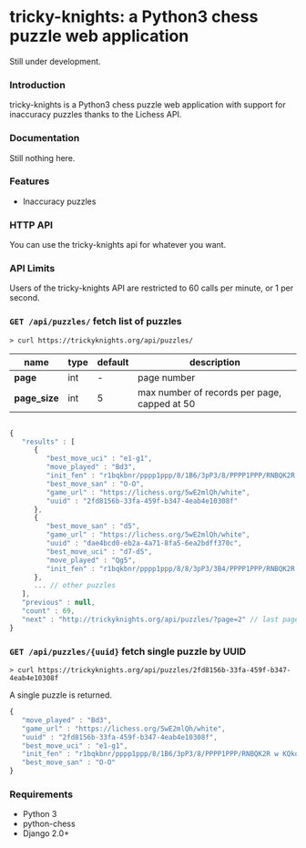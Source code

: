 # tricky-knights: a Python3 chess puzzle web application

Still under development.

### Introduction

tricky-knights is a Python3 chess puzzle web application with support for inaccuracy puzzles thanks to the Lichess API.


### Documentation

Still nothing here.

### Features

* Inaccuracy puzzles

### HTTP API

You can use the tricky-knights api for whatever you want.

### API Limits

Users of the tricky-knights API are restricted to 60 calls per minute, or 1 per second.

### `GET /api/puzzles/` fetch list of puzzles

```
> curl https://trickyknights.org/api/puzzles/
```

name | type | default | description
--- | ---- | ---- | ----
**page** | int | - | page number
**page_size** | int | 5 | max number of records per page, capped at 50

```javascript

{
   "results" : [
      {
         "best_move_uci" : "e1-g1",
         "move_played" : "Bd3",
         "init_fen" : "r1bqkbnr/pppp1ppp/8/1B6/3pP3/8/PPPP1PPP/RNBQK2R w KQkq - 0 5",
         "best_move_san" : "O-O",
         "game_url" : "https://lichess.org/5wE2mlQh/white",
         "uuid" : "2fd8156b-33fa-459f-b347-4eab4e10308f"
      },
      {
         "best_move_san" : "d5",
         "game_url" : "https://lichess.org/5wE2mlQh/white",
         "uuid" : "dae4bcd0-eb2a-4a71-8fa5-6ea2bdff370c",
         "best_move_uci" : "d7-d5",
         "move_played" : "Qg5",
         "init_fen" : "r1bqkbnr/pppp1ppp/8/8/3pP3/3B4/PPPP1PPP/RNBQK2R b KQkq - 1 5"
      },
      ... // other puzzles
   ],
   "previous" : null,
   "count" : 69,
   "next" : "http://trickyknights.org/api/puzzles/?page=2" // last page value is null
}


```


### `GET /api/puzzles/{uuid}` fetch single puzzle by UUID

```
> curl https://trickyknights.org/api/puzzles/2fd8156b-33fa-459f-b347-4eab4e10308f
```

A single puzzle is returned.

```javascript
{
   "move_played" : "Bd3",
   "game_url" : "https://lichess.org/5wE2mlQh/white",
   "uuid" : "2fd8156b-33fa-459f-b347-4eab4e10308f",
   "best_move_uci" : "e1-g1",
   "init_fen" : "r1bqkbnr/pppp1ppp/8/1B6/3pP3/8/PPPP1PPP/RNBQK2R w KQkq - 0 5",
   "best_move_san" : "O-O"
}
```

### Requirements

* Python 3
* python-chess
* Django 2.0+
